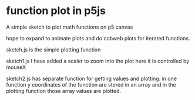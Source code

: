 # function plot in p5js

A simple sketch to plot math functions on p5 canvas

hope to expand to animate plots and do cobweb plots for iterated functions.  

sketch.js is the simple plotting function


sketch1.js I have added a scaler to zoom into the plot here it is controlled by mouseX

sketch2.js  has separate function for getting values and plotting. in one function  y coordinates of the function are stored in an array and in the plotting function those array values are plotted.